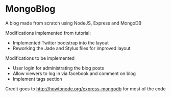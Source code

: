 MongoBlog
=========

A blog made from scratch using NodeJS, Express and MongoDB

Modifications implemented from tutorial:
- Implemented Twitter bootstrap into the layout
- Reworking the Jade and Stylus files for improved layout

Modifications to be implemented
- User login for administrating the blog posts
- Allow viewers to log in via facebook and comment on blog
- Implement tags section

Credit goes to http://howtonode.org/express-mongodb for most of the code
